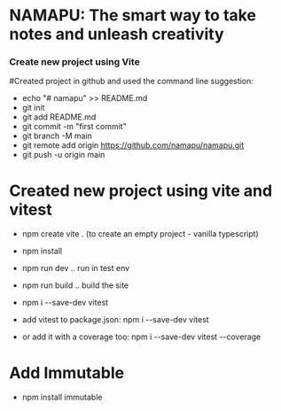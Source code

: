 # NAMAPU: The smart way to take notes and unleash creativity  

### Create new project using Vite

#Created project in github and used the command line suggestion:
- echo "# namapu" >> README.md
- git init
- git add README.md
- git commit -m "first commit"
- git branch -M main
- git remote add origin https://github.com/namapu/namapu.git
- git push -u origin main

# Created new project using vite and vitest
- npm create vite . (to create an empty project - vanilla typescript)
- npm install
- npm run dev .. run in test env
- npm run build .. build the site

- npm i --save-dev vitest 
- add vitest to package.json: npm i --save-dev vitest 
- or add it with a coverage too: npm i --save-dev vitest --coverage

# Add Immutable 
- npm install immutable

